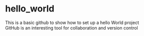 # hello_world
This is a basic github to show how to set up a hello World project
<br/>GitHub is an interesting tool for collaboration and version control
